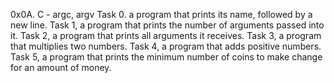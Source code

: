 0x0A. C - argc, argv
Task 0. a program that prints its name, followed by a new line.
Task 1, a program that prints the number of arguments passed into it.
Task 2, a program that prints all arguments it receives.
Task 3, a program that multiplies two numbers.
Task 4, a program that adds positive numbers.
Task 5, a program that prints the minimum number of coins to make change for an amount of money.
